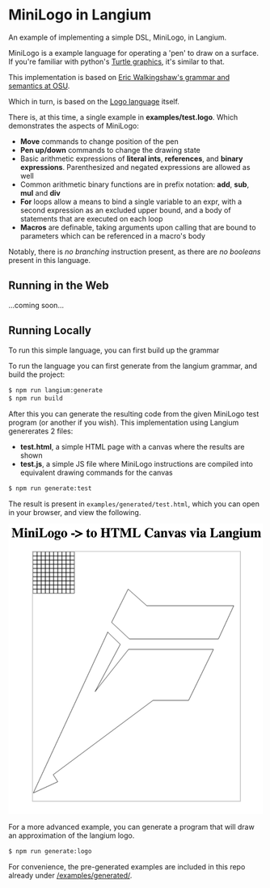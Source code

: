 # MiniLogo in Langium

An example of implementing a simple DSL, MiniLogo, in Langium.

MiniLogo is a example language for operating a 'pen' to draw on a surface. If you're familiar with python's [Turtle graphics](https://docs.python.org/3/library/turtle.html), it's similar to that.

This implementation is based on [Eric Walkingshaw's grammar and semantics at OSU](https://web.engr.oregonstate.edu/~walkiner/teaching/cs381-wi21/minilogo.html).

Which in turn, is based on the [Logo language](https://el.media.mit.edu/logo-foundation/what_is_logo/logo_programming.html) itself.

There is, at this time, a single example in **examples/test.logo**. Which demonstrates the aspects of MiniLogo:
- **Move** commands to change position of the pen
- **Pen up/down** commands to change the drawing state
- Basic arithmetic expressions of **literal ints**, **references**, and **binary expressions**. Parenthesized and negated expressions are allowed as well
- Common arithmetic binary functions are in prefix notation: **add**, **sub**, **mul** and **div**
- **For** loops allow a means to bind a single variable to an expr, with a second expression as an excluded upper bound, and a body of statements that are executed on each loop
- **Macros** are definable, taking arguments upon calling that are bound to parameters which can be referenced in a macro's body

Notably, there is *no branching* instruction present, as there are *no booleans* present in this language.

## Running in the Web

...coming soon...

## Running Locally

To run this simple language, you can first build up the grammar

To run the language you can first generate from the langium grammar, and build the project:
```bash
$ npm run langium:generate
$ npm run build
```

After this you can generate the resulting code from the given MiniLogo test program (or another if you wish). This implementation using Langium genererates 2 files:
- **test.html**, a simple HTML page with a canvas where the results are shown
- **test.js**, a simple JS file where MiniLogo instructions are compiled into equivalent drawing commands for the canvas

```bash
$ npm run generate:test
```

The result is present in `examples/generated/test.html`, which you can open in your browser, and view the following.

![Image of the resulting HTML page generated test.logo](ex1.png)

For a more advanced example, you can generate a program that will draw an approximation of the langium logo.

```bash
$ npm run generate:logo
```

For convenience, the pre-generated examples are included in this repo already under [/examples/generated/](https://github.com/montymxb/minilogo-langium-example/tree/main/examples/generated).

